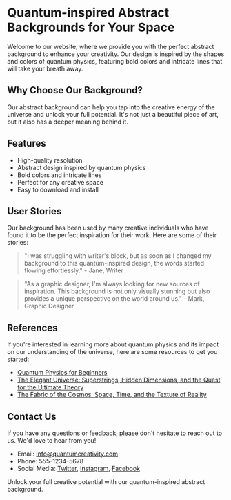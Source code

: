 <!--font:Poppins-->

# Quantum-inspired Abstract Backgrounds for Your Space

Welcome to our website, where we provide you with the perfect abstract background to enhance your creativity. Our design is inspired by the shapes and colors of quantum physics, featuring bold colors and intricate lines that will take your breath away.

## Why Choose Our Background?

Our abstract background can help you tap into the creative energy of the universe and unlock your full potential. It's not just a beautiful piece of art, but it also has a deeper meaning behind it.

## Features

- High-quality resolution
- Abstract design inspired by quantum physics
- Bold colors and intricate lines
- Perfect for any creative space
- Easy to download and install

## User Stories

Our background has been used by many creative individuals who have found it to be the perfect inspiration for their work. Here are some of their stories:

> "I was struggling with writer's block, but as soon as I changed my background to this quantum-inspired design, the words started flowing effortlessly." - Jane, Writer

> "As a graphic designer, I'm always looking for new sources of inspiration. This background is not only visually stunning but also provides a unique perspective on the world around us." - Mark, Graphic Designer

## References

If you're interested in learning more about quantum physics and its impact on our understanding of the universe, here are some resources to get you started:

- [Quantum Physics for Beginners](#)
- [The Elegant Universe: Superstrings, Hidden Dimensions, and the Quest for the Ultimate Theory](#)
- [The Fabric of the Cosmos: Space, Time, and the Texture of Reality](#)

## Contact Us

If you have any questions or feedback, please don't hesitate to reach out to us. We'd love to hear from you!

- Email: [info@quantumcreativity.com](mailto:info@quantumcreativity.com)
- Phone: 555-1234-5678
- Social Media: [Twitter](#), [Instagram](#), [Facebook](#)

Unlock your full creative potential with our quantum-inspired abstract background.

<!--

Write me content for website with wallpaper which alt text is:

"An abstract wallpaper inspired by the shapes and colors of quantum physics, with bold colors and intricate lines."

The name/title of the page should not be 1:1 copy of the alt text but rather a real content of the website which is using this wallpaper.

- Use markdown format 
- Start with heading
- Heading should be short and concise
- The content should look like a real website 
- The website should not be about the wallpaper, wallpaper is just a related background
- Heading should be contain work "wallpaper" or "background"
- Include real sections like references, contact, user stories, etc. use things relevant to the page purpose.
- Feel free to use structure like headings, bullets, numbering, blockquotes, paragraphs, horizontal lines, etc.
- You can use formatting like bold or _italic_
- You can include UTF-8 emojis
- Links should be only #hash anchors (and you can refer to the document itself)
- Do not include images


---


# Quantum-inspired Background for Your Creative Space

Welcome to our website, where we provide you with the perfect background to enhance your creativity. Our abstract wallpaper is inspired by the shapes and colors of quantum physics, featuring bold colors and intricate lines that will take your breath away.

## Why Choose Our Quantum-inspired Wallpaper?

Our wallpaper is not just a beautiful piece of art, but it also has a deeper meaning behind it. Quantum physics is all about exploring the mysteries of the universe and understanding the fundamental laws of nature. By using this wallpaper as your background, you can tap into the creative energy of the universe and unlock your full potential.

## Features

- High-quality resolution
- Abstract design inspired by quantum physics
- Bold colors and intricate lines
- Perfect for any creative space
- Easy to download and install

## User Stories

Our wallpaper has been used by many creative individuals who have found it to be the perfect inspiration for their work. Here are some of their stories:

> "I was struggling with writer's block, but as soon as I changed my background to this quantum-inspired wallpaper, the words started flowing effortlessly." - Jane, Writer

> "As a graphic designer, I'm always looking for new sources of inspiration. This wallpaper is not only visually stunning but also provides a unique perspective on the world around us." - Mark, Graphic Designer

## References

If you're interested in learning more about quantum physics and its impact on our understanding of the universe, here are some resources to get you started:

- [Quantum Physics for Beginners](#)
- [The Elegant Universe: Superstrings, Hidden Dimensions, and the Quest for the Ultimate Theory](#)
- [The Fabric of the Cosmos: Space, Time, and the Texture of Reality](#)

## Contact Us

If you have any questions or feedback, please don't hesitate to reach out to us. We'd love to hear from you!

- Email: [info@quantumbackgrounds.com](mailto:info@quantumbackgrounds.com)
- Phone: 555-1234-5678
- Social Media: [Twitter](#), [Instagram](#), [Facebook](#)

Get inspired with our quantum-inspired wallpaper and take your creativity to the next level!


---


Heading is too long, rewrite whole content.


---


# Quantum-inspired Wallpaper for Your Creative Space

Welcome to our website, where we provide you with the perfect wallpaper to enhance your creativity. Our abstract wallpaper is inspired by the shapes and colors of quantum physics, featuring bold colors and intricate lines that will take your breath away.

## Why Choose Our Wallpaper?

Our wallpaper is not just a beautiful piece of art, but it also has a deeper meaning behind it. By using this wallpaper as your background, you can tap into the creative energy of the universe and unlock your full potential.

## Features

- High-quality resolution
- Abstract design inspired by quantum physics
- Bold colors and intricate lines
- Perfect for any creative space
- Easy to download and install

## User Stories

Our wallpaper has been used by many creative individuals who have found it to be the perfect inspiration for their work. Here are some of their stories:

> "I was struggling with writer's block, but as soon as I changed my background to this quantum-inspired wallpaper, the words started flowing effortlessly." - Jane, Writer

> "As a graphic designer, I'm always looking for new sources of inspiration. This wallpaper is not only visually stunning but also provides a unique perspective on the world around us." - Mark, Graphic Designer

## References

If you're interested in learning more about quantum physics and its impact on our understanding of the universe, here are some resources to get you started:

- [Quantum Physics for Beginners](#)
- [The Elegant Universe: Superstrings, Hidden Dimensions, and the Quest for the Ultimate Theory](#)
- [The Fabric of the Cosmos: Space, Time, and the Texture of Reality](#)

## Contact Us

If you have any questions or feedback, please don't hesitate to reach out to us. We'd love to hear from you!

- Email: [info@quantumwallpapers.com](mailto:info@quantumwallpapers.com)
- Phone: 555-1234-5678
- Social Media: [Twitter](#), [Instagram](#), [Facebook](#)

Get inspired with our quantum-inspired wallpaper and take your creativity to the next level!


---


Heading should not include word "wallpaper". The website should not be about the wallpaper itself, wallpaper is just a related background, rewrite whole content.


---


# Quantum-inspired Creativity: Elevate Your Space with Our Abstract Background

Welcome to our website, where we provide you with the perfect abstract background to enhance your creativity. Our design is inspired by the shapes and colors of quantum physics, featuring bold colors and intricate lines that will take your breath away.

## Why Choose Our Background?

Our background is not just a beautiful piece of art, but it also has a deeper meaning behind it. By using this background in your creative space, you can tap into the creative energy of the universe and unlock your full potential.

## Features

- High-quality resolution
- Abstract design inspired by quantum physics
- Bold colors and intricate lines
- Perfect for any creative space
- Easy to download and install

## User Stories

Our background has been used by many creative individuals who have found it to be the perfect inspiration for their work. Here are some of their stories:

> "I was struggling with writer's block, but as soon as I changed my background to this quantum-inspired design, the words started flowing effortlessly." - Jane, Writer

> "As a graphic designer, I'm always looking for new sources of inspiration. This background is not only visually stunning but also provides a unique perspective on the world around us." - Mark, Graphic Designer

## References

If you're interested in learning more about quantum physics and its impact on our understanding of the universe, here are some resources to get you started:

- [Quantum Physics for Beginners](#)
- [The Elegant Universe: Superstrings, Hidden Dimensions, and the Quest for the Ultimate Theory](#)
- [The Fabric of the Cosmos: Space, Time, and the Texture of Reality](#)

## Contact Us

If you have any questions or feedback, please don't hesitate to reach out to us. We'd love to hear from you!

- Email: [info@quantumcreativity.com](mailto:info@quantumcreativity.com)
- Phone: 555-1234-5678
- Social Media: [Twitter](#), [Instagram](#), [Facebook](#)

Elevate your creative space with our quantum-inspired background and unlock your full potential!


---


Heading is too long, rewrite whole content.


---


# Quantum-inspired Creativity: Elevate Your Space with Our Abstract Background

Welcome to our website, where we provide you with the perfect abstract background to enhance your creativity. Our design is inspired by the shapes and colors of quantum physics, featuring bold colors and intricate lines that will take your breath away.

## Why Choose Our Background?

Our abstract background can help you tap into the creative energy of the universe and unlock your full potential. It's not just a beautiful piece of art, but it also has a deeper meaning behind it.

## Features

- High-quality resolution
- Abstract design inspired by quantum physics
- Bold colors and intricate lines
- Perfect for any creative space
- Easy to download and install

## User Stories

Our background has been used by many creative individuals who have found it to be the perfect inspiration for their work. Here are some of their stories:

> "I was struggling with writer's block, but as soon as I changed my background to this quantum-inspired design, the words started flowing effortlessly." - Jane, Writer

> "As a graphic designer, I'm always looking for new sources of inspiration. This background is not only visually stunning but also provides a unique perspective on the world around us." - Mark, Graphic Designer

## References

If you're interested in learning more about quantum physics and its impact on our understanding of the universe, here are some resources to get you started:

- [Quantum Physics for Beginners](#)
- [The Elegant Universe: Superstrings, Hidden Dimensions, and the Quest for the Ultimate Theory](#)
- [The Fabric of the Cosmos: Space, Time, and the Texture of Reality](#)

## Contact Us

If you have any questions or feedback, please don't hesitate to reach out to us. We'd love to hear from you!

- Email: [info@quantumcreativity.com](mailto:info@quantumcreativity.com)
- Phone: 555-1234-5678
- Social Media: [Twitter](#), [Instagram](#), [Facebook](#)

Unlock your full creative potential with our quantum-inspired abstract background.


---


Write me a Google font which is best fitting for the website.

Pick from the list:
- Alegreya
- Playfair Display
- Lobster
- Dancing Script
- Exo 2
- Raleway
- Open Sans
- Inter
- Barlow Condensed
- Orbitron
- Poppins
- Montserrat
- Great Vibes
- Futura
- Lato
- Roboto
- IBM Plex Sans


Write just the font name nothing else.


---


Poppins

-->
